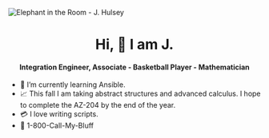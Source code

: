 ![Elephant in the Room - J. Hulsey](https://scontent-dfw5-2.xx.fbcdn.net/v/t39.30808-6/295293206_10159665179150091_862573956258741231_n.jpg?_nc_cat=104&ccb=1-7&_nc_sid=e3f864&_nc_ohc=8g1QV2wzZqMAX9NVf6B&_nc_ht=scontent-dfw5-2.xx&oh=00_AT_gmQYYU4G21ZhrO0BbPuTZuBpNSgqVIoTKeFUMJt-4_Q&oe=62E69B34)

<h1 align="center">Hi, 👋 I am J.</h1>
<h4 align="center">Integration Engineer, Associate - Basketball Player - Mathematician</h4>

- :space_invader: I’m currently learning Ansible.
- :chart_with_upwards_trend: This fall I am taking abstract structures and advanced calculus. I hope to complete the AZ-204 by the end of the year. 
- :credit_card: I love writing scripts. 
- 📱 1-800-Call-My-Bluff

<!---
jchulsey/jchulsey is a ✨ special ✨ repository because its `README.md` (this file) appears on your GitHub profile.
You can click the Preview link to take a look at your changes.
--->
